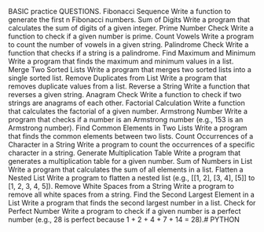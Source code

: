 BASIC practice QUESTIONS.
Fibonacci Sequence
Write a function to generate the first n Fibonacci numbers.
Sum of Digits
Write a program that calculates the sum of digits of a given integer.
Prime Number Check
Write a function to check if a given number is prime.
Count Vowels
Write a program to count the number of vowels in a given string.
Palindrome Check
Write a function that checks if a string is a palindrome.
Find Maximum and Minimum
Write a program that finds the maximum and minimum values in a list.
Merge Two Sorted Lists
Write a program that merges two sorted lists into a single sorted list.
Remove Duplicates from List
Write a program that removes duplicate values from a list.
Reverse a String
Write a function that reverses a given string.
Anagram Check
Write a function to check if two strings are anagrams of each other.
Factorial Calculation
Write a function that calculates the factorial of a given number.
Armstrong Number
Write a program that checks if a number is an Armstrong number (e.g., 153 is an Armstrong number).
Find Common Elements in Two Lists
Write a program that finds the common elements between two lists.
Count Occurrences of a Character in a String
Write a program to count the occurrences of a specific character in a string.
Generate Multiplication Table
Write a program that generates a multiplication table for a given number.
Sum of Numbers in List
Write a program that calculates the sum of all elements in a list.
Flatten a Nested List
Write a program to flatten a nested list (e.g., [[1, 2], [3, 4], [5]] to [1, 2, 3, 4, 5]).
Remove White Spaces from a String
Write a program to remove all white spaces from a string.
Find the Second Largest Element in a List
Write a program that finds the second largest number in a list.
Check for Perfect Number
Write a program to check if a given number is a perfect number (e.g., 28 is perfect because 1 + 2 + 4 + 7 + 14 = 28).# PYTHON
